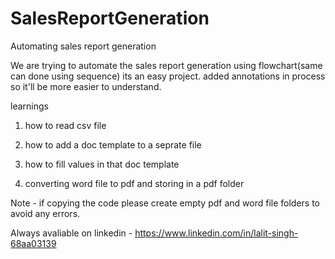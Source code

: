 # SalesReportGeneration
Automating sales report generation 

We are trying to automate the sales report generation using flowchart(same can done using sequence) its an easy project.
added annotations in process so it'll be more easier to understand.

learnings

1. how to read csv file 

2. how to add a doc template to a seprate file

3. how to fill values in that doc template

4. converting word file to pdf and storing in a pdf folder

Note - if copying the code please create empty pdf and word file folders to avoid any errors.

Always avaliable on linkedin - https://www.linkedin.com/in/lalit-singh-68aa03139
